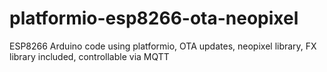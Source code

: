 # platformio-esp8266-ota-neopixel
ESP8266 Arduino code using platformio, OTA updates, neopixel library, FX library included, controllable via MQTT

